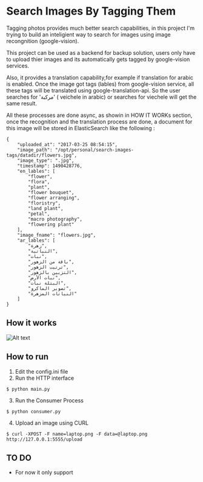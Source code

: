 # Search Images By Tagging Them
Tagging photos provides much better search capabilities, in this project I'm trying to build an inteligient way to search for images using image recongnition (google-vision).

This project can be used as a backend for backup solution, users only have to upload thier images and its automatically gets tagged by google-vision services. 

Also, it provides a translation capability,for example if translation for arabic is enabled. Once the image got tags (lables) from google-vision service, all these tags will be translated using google-translation-api. So the user searches for 'مركبة' ( veichele in arabic) or searches for viechele will get the same result.

All these processes are done async, as showin in HOW IT WORKs section, once the recognition and the translation process are done, a document for this image will be stored in ElasticSearch like the following : 

```
{
	"uploaded_at": "2017-03-25 08:54:15",
	"image_path": "/opt/personal/search-images-tags/datadir/flowers.jpg",
	"image_type": ".jpg",
	"timestamp": 1490428776,
	"en_lables": [
		"flower",
		"flora",
		"plant",
		"flower bouquet",
		"flower arranging",
		"floristry",
		"land plant",
		"petal",
		"macro photography",
		"flowering plant"
	],
	"image_fname": "flowers.jpg",
	"ar_lables": [
		"زهرة",
		"النباتية",
		"نبات",
		"باقة من الزهور",
		"ترتيب الزهور",
		"التزيين بالزهور",
		"نبات الأرض",
		"البتلة نبات",
		"تصوير الماكرو",
		"النباتات المزهرة"
	]
}
```
## How it works

![Alt text](/examples/tagging-images.png?raw=true "Optional Title")

## How to run 
1) Edit the config.ini file
2) Run the HTTP interface
```
$ python main.py
```
3) Run the Consumer Process
```
$ python consumer.py
```
4) Upload an image using CURL
```
$ curl -XPOST -F name=laptop.png -F data=@laptop.png http://127.0.0.1:5555/upload
```


## TO DO
* For now it only support 

